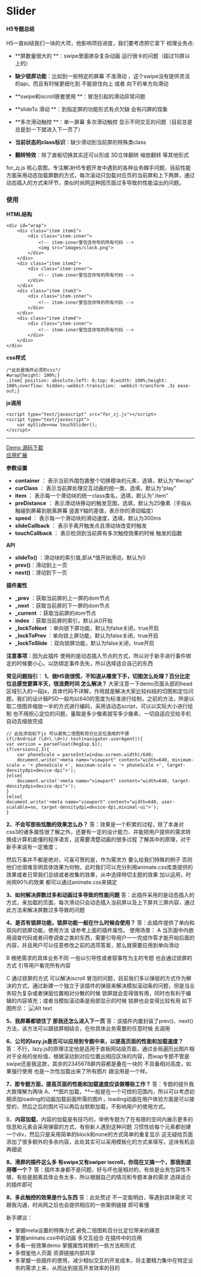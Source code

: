 # Slider
#### H5专题总结
H5一直纠结我们一块的大项，他影响项目进度，我们要考虑把它拿下
梳理业务点:
- **屏数量很大的 **：swipe里面掺杂复杂动画 运行很卡的问题（超过10屏以上的）

- **缺少锁屏功能**：比如到一些特定的屏幕 不准滑动 ，这个swipe没有提供灵活的api，而且有时候更细化到 不能锁住向上 或者 向下的单方向滑动

- **swipe和iscroll嵌套使用 **：冒泡引起的滑动异常问题

- **slideTo 滑动 **：到指定屏的功能形式有点欠缺 会有闪屏的现象

- **多次滑动触控 **：单一屏幕 多次滑动触控 显示不同交互的问题（目前总是 总是划一下就进入下一页了）

- **当前状态的class标识**：缺少滑动到当前屏的特殊类class

- **翻转特效**：除了直板切换其实还可以形成 3D立体翻转 缩放翻转 等其他形式

for_zj.js 核心意图，专注解决H5专题开发中遇到的各种业务棘手问题，目前性能方面采用动态加载屏数的方式，每次滚动只加载对应页的当前屏和上下两屏，通过动态插入的方式来环节，类似时尚网这种因页面过多导致的性能溢出的问题。

### 使用
**HTML结构**

    <div id="wrap">
		<div class="item item1">
            <div class="item-inner">
                <!-- item-inner里包含你写的所有代码 -->
                <img src="images/clock.png">
            </div>
        </div>
		<div class="item item2">
            <div class="item-inner">
                <!-- item-inner里包含你写的所有代码 -->
            </div>      
        </div>
		<div class="item item3">
            <div class="item-inner">
                <!-- item-inner里包含你写的所有代码 -->
            </div>      
        </div>
		<div class="item item4">
            <div class="item-inner">
                <!-- item-inner里包含你写的所有代码 -->
            </div>      
        </div>
	</div>

**css样式**

    /*此处是插件必须的css*/
    #wrap{height: 100%;}
    .item{ position: absolute;left: 0;top: 0;width: 100%;height: 100%;overflow: hidden;-webkit-transition: -webkit-transform .3s ease-out;}

**js调用**

    <script type="text/javascript" src="for_zj.js"></script>
    <script type="text/javascript">
        var mySlide=new touchSlider();
    </script>

---
[Demo 源码下载](demo.html)   
 [应用扩展](demo.html)

**参数设置**
- **container** ： 表示当前外围包裹整个切换模块的元素，选填，默认为“#wrap”
- **curClass** ： 表示当前屏处理交互动画的统一类，选填，默认为“play”
- **item** ： 表示每一个滑动块的统一class类名，选填，默认为“.item”
-  **preDistance** ： 表示滑动块移动的触发范围，选填，默认为25像素（手指从触碰到屏幕到脱离屏幕 竖直Y轴的差值，表示你的滑动幅度）
-  **speed** ： 表示每一个滑动块的滑动速度，选填，默认为300ms
-  **slideCallback** ： 表示手离开触发点且滑动块改变时触发
-  **touchCallback** ： 表示检测到当前屏有多次触控效果的时候 触发的函数

**API**
- **slideTo()** ：滑动块的索引值,即从*值开始滑动，默认为0
- **prev()**：滑动到上一页
- **next()**：滑动到下一页

**插件属性**
- **_prev** ：获取当前屏的上一屏的dom节点
-  **_next** ：获取当前屏的下一屏的dom节点
-  **_current** ：获取当前屏的dom节点
-  **index** ：获取当前屏的索引，默认从0开始
-  **_lockToNext** ：单向锁下屏功能，默认为false关闭，true开启
-  **_lockToPrev** ：单向锁上屏功能，默认为false关闭，true开启
-  **_lockToSlide** ：双向锁屏功能，默认为false关闭，true开启

**注意事项**：因为此插件 使用的是动态插入节点的方式，所以对于新手进行事件绑定的时候要小心，以防绑定事件丢失，所以选择适合自己的东西

**常见问题指引**：
**1、做H5我很慌，不知道从哪里下手，切图怎么处理？百分比定位总感觉要算半天，很浪费时间 怎么解决？**
大家注意一下demo页面头部的head区域引入的一段js，具体代码不详解，作用就是解决大家比较纠结的切图和定位问题，我们的设计稿PSD一般均以640的宽度为标准进行绘制，之前的方法，所是以取二倍图并缩放一半的方式进行编码，采用该动态script，可以以实际大小进行绘制 也不用担心定位的问题，量取是多少像素就写多少像素，一切自适应交给手机自动去缩放完成

    
	// 此处添加如下js 可以避免二倍图和百分比定位造成的不便
	if(/Android (\d+\.\d+)/.test(navigator.userAgent)){
    var version = parseFloat(RegExp.$1);
    if(version>2.3){
        var phoneScale = parseInt(window.screen.width)/640;
        document.write('<meta name="viewport" content="width=640, minimum-scale = '+ phoneScale +', maximum-scale = '+ phoneScale +', target-densitydpi=device-dpi">');
    }else{
        document.write('<meta name="viewport" content="width=640, target-densitydpi=device-dpi">');
    }
	}else{
    document.write('<meta name="viewport" content="width=640, user-scalable=no, target-densitydpi=device-dpi,minimal-ui">');
	}
	

**2、不会写那些炫酷的效果怎么办？**
答：效果是一个积累的过程，除了本身对css3的诸多属性很了解之外，还要有一定的设计能力、并能把用户提供的需求转换成计算机能懂的程序语言，这需要清楚动画的很多过程 了解其中的原理，对于新手来说有一定难度；

然后万事并不都是绝对，可喜可贺的是，作为需求方 要么给我们特殊的例子 否则他们也很难言明具体效果为何物，此时我们可以充分利用animate.css库类提供的效果或者日常我们总结或者收集的效果，从中选择特切主题的效果 加以运用，时尚网90%的效果 都可以通过animate.css来搞定


**3、如何解决屏数过多和动画过多导致的性能问题**
答：此插件采用的是动态插入的方式，来加载的页面，每次滑动只会动态插入当前屏以及上下屏共三屏内容，通过此方法来解决屏数过多导致的问题

**4、是否有锁屏功能，锁屏功能一般在什么时候会使用？**
答：此插件提供了单向和双向的锁屏功能，使用方法 请参考上面的插件属性。
使用场景：
A 当页面中内嵌用调查代码或者问卷调查之类的东西，需要引导用户一一完成作答才能开始后面的内容，并且用户可以任意修改之前的选项答案，那么就需要应用到单向滑动

B 根绝需求的具体业务不同 一些以引导性或者叙事性为主的专题 也会通过锁屏的方式 引导用户看完所有内容

C 通过锁屏的方式 可以解决iscroll 冒泡的问题，目前我们多以弹层的方式作为解决的方式，通过新建一个独立于该插件的弹层来解决模拟滚动条的问题，但是当业务较为复杂或者弹层位置相对分散的时候 锁屏就会变得很有用，同时也有利于编辑的内容填充；或者当模拟滚动条是局部显示的时候 锁屏也会变得比较有用
如下图所示：
![Alt text](./123.png)

**5、我屏幕都锁住了 那我还怎么进入下一页**
答：该插件内置封装了prev()、next()方法，该方法可以跟锁屏相结合，在你具体业务需要的任意时候 去调用

**6、公司的lazy.js是否可以应用到专题中来，以提高页面的性能和加载速度？**
答：不行，lazy.js的原理注定他是适用于直板网站级页面，通过全局遍历出图片相对于全局的坐标值，根据滚动到对应位置出相应区块的内容，而wap专题不管是swipe还是我这款，其余的2345678屏内容都是叠在一块的 不具备相对高度，如果强行使用 也是一次性加载出来了所有图片 跟没用是一个样。

**7、那专题方面，提高页面的性能和加载速度应该做哪些工作？**
答：专题的提升我大致理解为两块
A、**图片加载，**一般是在一个可控的范围内，所以可以考虑初期添加loading的动画加载前面所需的图片，loading动画在用户体验方面是可以接受的，然后之后的图片可以再后台默默加载，不影响用户的使用方式。

B、**内容加载**，内容的加载是有技巧的，举例专题为了在有限的空间内展示更多的信息和元素会采用弹窗的方式，有些新人遇到这种问题 习惯性给每个元素都创建一个div，然后只是采用简单的block和none的方式简单的重复显示 这无疑给页面添加了很多额外的多余内容，此处其实可以采用模板化的方式来填写，这块有机会再细说

**8、滑屏的插件这么多 有swipe又有swiper iscroll，你现在又搞一个，那我到底用哪一个？**
答：插件本身都不是问题，好与坏也是相对的，有些是业务包容性不够，有些是脱离具体业务太多，所以根据自己的情况和专题本身的需求 选择适合的插件即可

**8、多此触控的效果是什么东西**
答：此处赘述 不一定能明白，等遇到具体需求 可跟我沟通，时尚网之后也会提供相应的一些案例链接 即可看懂

新手建议：
- 掌握meta设置的特殊方式 避免二倍图和百分比定位带来的痛苦
- 掌握animate.css中的动画 多交互组合 在插件中的应用
- 多看一些效果demo 掌握属性转换的一些方法和形式
- 多借鉴他人页面 资源链接内部共享
- 多掌握一些插件的使用，减少相似交互的开发成本，将主要精力集中在特定业务的需求上来，从而达到提高开发效率的目的



